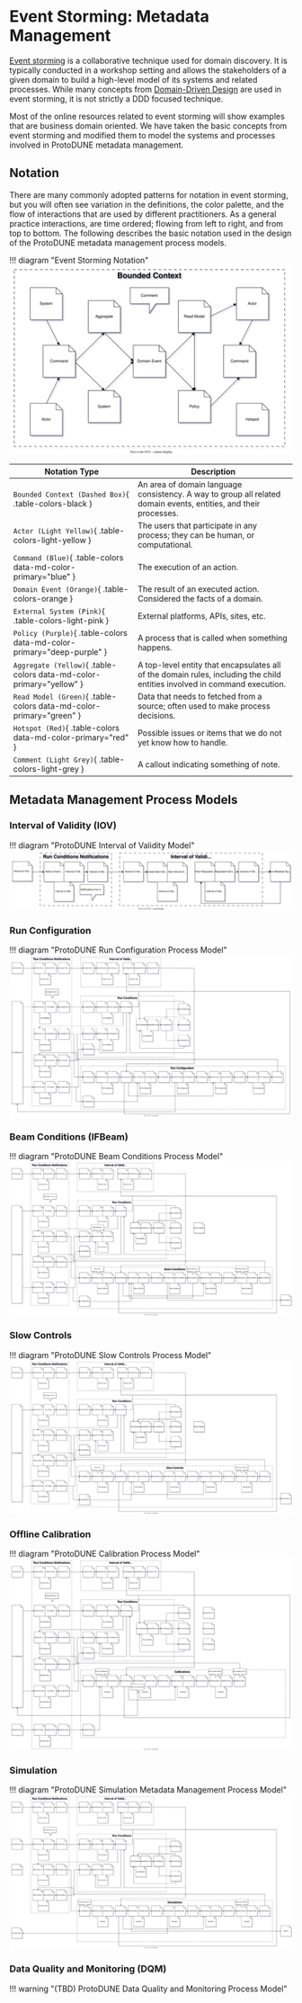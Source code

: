# Event Storming: Metadata Management

[Event storming](https://www.eventstorming.com/) is a collaborative technique used for domain discovery. It is typically conducted in a workshop setting and allows the stakeholders of a given domain to build a high-level model of its systems and related processes. While many concepts from [Domain-Driven Design](https://github.com/ddd-crew/welcome-to-ddd) are used in event storming, it is not strictly a DDD focused technique.

Most of the online resources related to event storming will show examples that are business domain oriented. We have taken the basic concepts from event storming and modified them to model the systems and processes involved in ProtoDUNE metadata management.

## Notation

There are many commonly adopted patterns for notation in event storming, but you will often see variation in the definitions, the color palette, and the flow of interactions that are used by different practitioners. As a general practice interactions, are time ordered; flowing from left to right, and from top to bottom. The following describes the basic notation used in the design of the ProtoDUNE metadata management process models.

!!! diagram "Event Storming Notation"
    ![Alt text](../images/es-notation.drawio.svg "Event Storming Notation")

| Notation Type                                                               | Description                                                                     |
| --------------------------------------------------------------------------- | ------------------------------------------------------------------------------- |
| `Bounded Context (Dashed Box)`{ .table-colors-black }                       | An area of domain language consistency. A way to group all related domain events, entities, and their processes. |
| `Actor (Light Yellow)`{ .table-colors-light-yellow }                        | The users that participate in any process; they can be human, or computational. |
| `Command (Blue)`{ .table-colors data-md-color-primary="blue" }              | The execution of an action. |
| `Domain Event (Orange)`{ .table-colors-orange }                             | The result of an executed action. Considered the facts of a domain. |
| `External System (Pink)`{ .table-colors-light-pink }                        | External platforms, APIs, sites, etc. |
| `Policy (Purple)`{ .table-colors data-md-color-primary="deep-purple" }      | A process that is called when something happens. |
| `Aggregate (Yellow)`{ .table-colors data-md-color-primary="yellow" }        | A top-level entity that encapsulates all of the domain rules, including the child entities involved in command execution. |
| `Read Model (Green)`{ .table-colors data-md-color-primary="green" }         | Data that needs to fetched from a source; often used to make process decisions. |
| `Hotspot (Red)`{ .table-colors data-md-color-primary="red" }                | Possible issues or items that we do not yet know how to handle. |
| `Comment (Light Grey)`{ .table-colors-light-grey }                          | A callout indicating something of note. |

## Metadata Management Process Models

### Interval of Validity (IOV)
!!! diagram "ProtoDUNE Interval of Validity Model"
    ![Alt text](../images/es-iov-metadata.drawio.svg "ProtoDUNE Interval of Validity Metadata Management Process Model")

### Run Configuration
!!! diagram "ProtoDUNE Run Configuration Process Model"
    ![Alt text](../images/es-config-metadata.drawio.svg "ProtoDUNE Run Configuration Metadata Management Process Model")

### Beam Conditions (IFBeam)
!!! diagram "ProtoDUNE Beam Conditions Process Model"
    ![Alt text](../images/es-beam-metadata.drawio.svg "ProtoDUNE Beam Conditions Metadata Management Process Model")

### Slow Controls
!!! diagram "ProtoDUNE Slow Controls Process Model"
    ![Alt text](../images/es-slow-controls-metadata.drawio.svg "ProtoDUNE Slow Controls Metadata Management Process Model")

### Offline Calibration
!!! diagram "ProtoDUNE Calibration Process Model"
    ![Alt text](../images/es-calibration-metadata.drawio.svg "ProtoDUNE Calibration Metadata Management Process Model")

### Simulation
!!! diagram "ProtoDUNE Simulation Metadata Management Process Model"
    ![Alt text](../images/es-simulation-metadata.drawio.svg "ProtoDUNE Simulation Metadata Management Process Model")

### Data Quality and Monitoring (DQM)
!!! warning "(TBD) ProtoDUNE Data Quality and Monitoring Process Model"

